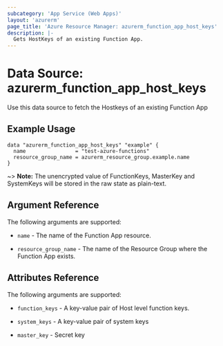 ```yaml
---
subcategory: 'App Service (Web Apps)'
layout: 'azurerm'
page_title: 'Azure Resource Manager: azurerm_function_app_host_keys'
description: |-
  Gets HostKeys of an existing Function App.
---
```


# Data Source: azurerm_function_app_host_keys

Use this data source to fetch the Hostkeys of an existing Function App

## Example Usage

```hcl
data "azurerm_function_app_host_keys" "example" {
  name                = "test-azure-functions"
  resource_group_name = azurerm_resource_group.example.name
}
```

~> **Note:** The unencrypted value of FunctionKeys, MasterKey and SystemKeys will be stored in the raw state as plain-text.

## Argument Reference

The following arguments are supported:

- `name` - The name of the Function App resource.

- `resource_group_name` - The name of the Resource Group where the Function App exists.

## Attributes Reference

The following arguments are supported:

- `function_keys` - A key-value pair of Host level function keys.

- `system_keys` - A key-value pair of system keys

- `master_key` - Secret key
